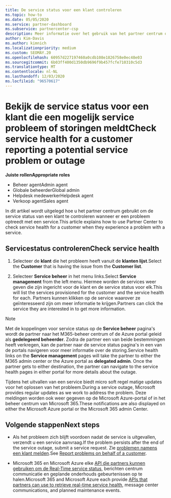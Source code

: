 ```yaml
---
title: De service status voor een klant controleren
ms.topic: how-to
ms.date: 05/05/2020
ms.service: partner-dashboard
ms.subservice: partnercenter-csp
description: Meer informatie over het gebruik van het partner centrum om de service status van een klant te controleren wanneer deze een probleem met een service ondervindt.
author: Kim-Davis
ms.author: kimnich
ms.localizationpriority: medium
ms.custom: SEOMAY.20
ms.openlocfilehash: 60957d227197460a0cdb108e1826758e0ec48e03
ms.sourcegitcommit: 6b03ff400d1350db9696f9b457fcfe710310c5d3
ms.translationtype: MT
ms.contentlocale: nl-NL
ms.lasthandoff: 12/03/2020
ms.locfileid: "96570617"
---
```

# <a name="check-service-health-for-a-customer-reporting-a-potential-service-problem-or-outage"></a><span data-ttu-id="2e02b-103">Bekijk de service status voor een klant die een mogelijk service probleem of storingen meldt</span><span class="sxs-lookup"><span data-stu-id="2e02b-103">Check service health for a customer reporting a potential service problem or outage</span></span>

<span data-ttu-id="2e02b-104">**Juiste rollen**</span><span class="sxs-lookup"><span data-stu-id="2e02b-104">**Appropriate roles**</span></span>

- <span data-ttu-id="2e02b-105">Beheer agent</span><span class="sxs-lookup"><span data-stu-id="2e02b-105">Admin agent</span></span>
- <span data-ttu-id="2e02b-106">Globale beheerder</span><span class="sxs-lookup"><span data-stu-id="2e02b-106">Global admin</span></span>
- <span data-ttu-id="2e02b-107">Helpdesk medewerker</span><span class="sxs-lookup"><span data-stu-id="2e02b-107">Helpdesk agent</span></span>
- <span data-ttu-id="2e02b-108">Verkoop agent</span><span class="sxs-lookup"><span data-stu-id="2e02b-108">Sales agent</span></span>

<span data-ttu-id="2e02b-109">In dit artikel wordt uitgelegd hoe u het partner centrum gebruikt om de service status van een klant te controleren wanneer er een probleem optreedt met een service.</span><span class="sxs-lookup"><span data-stu-id="2e02b-109">This article explains how to use Partner Center to check service health for a customer when they experience a problem with a service.</span></span> 

## <a name="check-service-health"></a><span data-ttu-id="2e02b-110">Servicestatus controleren</span><span class="sxs-lookup"><span data-stu-id="2e02b-110">Check service health</span></span>

1. <span data-ttu-id="2e02b-111">Selecteer de **klant** die het probleem heeft vanuit de **klanten lijst**.</span><span class="sxs-lookup"><span data-stu-id="2e02b-111">Select the **Customer** that is having the issue from the **Customer list**.</span></span>

2. <span data-ttu-id="2e02b-112">Selecteer **Service beheer** in het menu links.</span><span class="sxs-lookup"><span data-stu-id="2e02b-112">Select **Service management** from the left menu.</span></span> <span data-ttu-id="2e02b-113">Hiermee worden de services weer geven die zijn ingericht voor de klant en de service status voor elk.</span><span class="sxs-lookup"><span data-stu-id="2e02b-113">This will list the services provisioned for the customer and the service health for each.</span></span> <span data-ttu-id="2e02b-114">Partners kunnen klikken op de service waarover ze geïnteresseerd zijn om meer informatie te krijgen.</span><span class="sxs-lookup"><span data-stu-id="2e02b-114">Partners can click the service they are interested in to get more information.</span></span> 

>[!NOTE] 
> <span data-ttu-id="2e02b-115">Met de koppelingen voor service status op de **Service beheer** pagina's wordt de partner naar het M365-beheer centrum of de Azure portal geleid als **gedelegeerd beheerder**. Zodra de partner een van beide bestemmingen heeft verkregen, kan de partner naar de service status pagina's in een van de portals navigeren voor meer informatie over de storing.</span><span class="sxs-lookup"><span data-stu-id="2e02b-115">Service health links on the **Service management** pages will take the partner to either the M365 admin center or the Azure portal as **delegated admin**. Once the partner gets to either destination, the partner can navigate to the service health pages in either portal for more details about the outage.</span></span>
 
<span data-ttu-id="2e02b-116">Tijdens het uitvallen van een service biedt micro soft regel matige updates voor het oplossen van het probleem.</span><span class="sxs-lookup"><span data-stu-id="2e02b-116">During a service outage, Microsoft provides regular updates as we work to address the problem.</span></span> <span data-ttu-id="2e02b-117">Deze meldingen worden ook weer gegeven op de Microsoft Azure-portal of in het beheer centrum van Microsoft 365.</span><span class="sxs-lookup"><span data-stu-id="2e02b-117">These notifications are also displayed on either the Microsoft Azure portal or the Microsoft 365 admin Center.</span></span>

## <a name="next-steps"></a><span data-ttu-id="2e02b-118">Volgende stappen</span><span class="sxs-lookup"><span data-stu-id="2e02b-118">Next steps</span></span> 

- <span data-ttu-id="2e02b-119">Als het probleem zich blijft voordoen nadat de service is uitgevallen, verzendt u een service aanvraag.</span><span class="sxs-lookup"><span data-stu-id="2e02b-119">If the problem persists after the end of the service outage, submit a service request.</span></span> <span data-ttu-id="2e02b-120">Zie [problemen namens een klant melden](report-problems-on-behalf-of-a-customer.md).</span><span class="sxs-lookup"><span data-stu-id="2e02b-120">See [Report problems on behalf of a customer](report-problems-on-behalf-of-a-customer.md).</span></span>

- <span data-ttu-id="2e02b-121">Microsoft 365 en Microsoft Azure elke [API die partners kunnen gebruiken om de Real-Time service status](get-automated-service-notifications-with-our-apis.md), berichten centrum communicatie en geplande onderhouds gebeurtenissen op te halen.</span><span class="sxs-lookup"><span data-stu-id="2e02b-121">Microsoft 365 and Microsoft Azure each provide [APIs that partners can use to retrieve real-time service health](get-automated-service-notifications-with-our-apis.md), message center communications, and planned maintenance events.</span></span>

 

